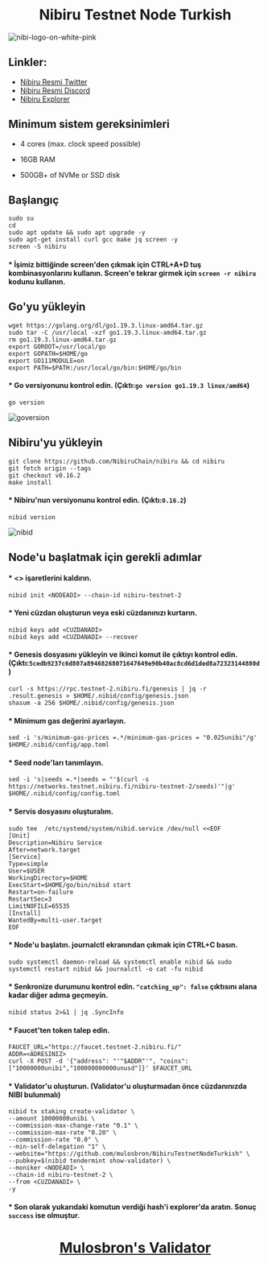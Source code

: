 # <h1 align="center"> Nibiru Testnet Node Turkish </h1> 
![nibi-logo-on-white-pink](https://user-images.githubusercontent.com/91866065/208937132-0f1e2186-0967-4f9e-aee7-a1c9f722cad7.png)

## Linkler:
 * [Nibiru Resmi Twitter](https://twitter.com/NibiruChain)
 * [Nibiru Resmi Discord](https://discord.gg/nibiru)
 * [Nibiru Explorer](https://testnet-2.nibiru.fi/)
 
## Minimum sistem gereksinimleri

* 4 cores (max. clock speed possible)

* 16GB RAM

* 500GB+ of NVMe or SSD disk

## Başlangıç
```
sudo su
cd
sudo apt update && sudo apt upgrade -y
sudo apt-get install curl gcc make jq screen -y
screen -S nibiru
```
#### * İşimiz bittiğinde screen'den çıkmak için CTRL+A+D tuş kombinasyonlarını kullanın. Screen'e tekrar girmek için `screen -r nibiru` kodunu kullanın.

## Go'yu yükleyin
```
wget https://golang.org/dl/go1.19.3.linux-amd64.tar.gz
sudo tar -C /usr/local -xzf go1.19.3.linux-amd64.tar.gz
rm go1.19.3.linux-amd64.tar.gz
export GOROOT=/usr/local/go
export GOPATH=$HOME/go
export GO111MODULE=on
export PATH=$PATH:/usr/local/go/bin:$HOME/go/bin
```

#### * Go versiyonunu kontrol edin. (Çıktı:`go version go1.19.3 linux/amd64`)
```
go version
```
![goversion](https://user-images.githubusercontent.com/91866065/208239917-629f76d2-419f-4372-a933-4c8f1b63ba54.png)

## Nibiru'yu yükleyin
```
git clone https://github.com/NibiruChain/nibiru && cd nibiru
git fetch origin --tags
git checkout v0.16.2
make install
```

#### * Nibiru'nun versiyonunu kontrol edin. (Çıktı:`0.16.2`)
```
nibid version
```
![nibid](https://user-images.githubusercontent.com/91866065/208937500-91a9e253-539a-449a-aca7-12df2e9b4d55.png)

## Node'u başlatmak için gerekli adımlar

#### * <> işaretlerini kaldırın.
```
nibid init <NODEADI> --chain-id nibiru-testnet-2
```

#### * Yeni cüzdan oluşturun veya eski cüzdanınızı kurtarın.
```
nibid keys add <CUZDANADI>
nibid keys add <CUZDANADI> --recover
```

#### * Genesis dosyasını yükleyin ve ikinci komut ile çıktıyı kontrol edin. (Çıktı:`5cedb9237c6d807a89468268071647649e90b40ac8cd6d1ded8a72323144880d`)
```
curl -s https://rpc.testnet-2.nibiru.fi/genesis | jq -r .result.genesis > $HOME/.nibid/config/genesis.json
shasum -a 256 $HOME/.nibid/config/genesis.json
```

#### * Minimum gas değerini ayarlayın.
```
sed -i 's/minimum-gas-prices =.*/minimum-gas-prices = "0.025unibi"/g' $HOME/.nibid/config/app.toml
```

#### * Seed node'ları tanımlayın.
```
sed -i 's|seeds =.*|seeds = "'$(curl -s https://networks.testnet.nibiru.fi/nibiru-testnet-2/seeds)'"|g' $HOME/.nibid/config/config.toml
```

#### * Servis dosyasını oluşturalım.
```
sudo tee  /etc/systemd/system/nibid.service /dev/null <<EOF
[Unit]
Description=Nibiru Service
After=network.target
[Service]
Type=simple
User=$USER
WorkingDirectory=$HOME
ExecStart=$HOME/go/bin/nibid start
Restart=on-failure
RestartSec=3
LimitNOFILE=65535
[Install]
WantedBy=multi-user.target
EOF
```

#### * Node'u başlatın. journalctl ekranından çıkmak için CTRL+C basın.
```
sudo systemctl daemon-reload && systemctl enable nibid && sudo systemctl restart nibid && journalctl -o cat -fu nibid
```

#### * Senkronize durumunu kontrol edin. `"catching_up": false` çıktısını alana kadar diğer adıma geçmeyin.
```
nibid status 2>&1 | jq .SyncInfo
```

#### * Faucet'ten token talep edin.
```
FAUCET_URL="https://faucet.testnet-2.nibiru.fi/"
ADDR=<ADRESINIZ>
curl -X POST -d '{"address": "'"$ADDR"'", "coins": ["10000000unibi","100000000000unusd"]}' $FAUCET_URL
```

#### * Validator'u oluşturun. (Validator'u oluşturmadan önce cüzdanınızda NIBI bulunmalı)
```
nibid tx staking create-validator \
--amount 10000000unibi \
--commission-max-change-rate "0.1" \
--commission-max-rate "0.20" \
--commission-rate "0.0" \
--min-self-delegation "1" \
--website="https://github.com/mulosbron/NibiruTestnetNodeTurkish" \
--pubkey=$(nibid tendermint show-validator) \
--moniker <NODEADI> \
--chain-id nibiru-testnet-2 \
--from <CUZDANADI> \
-y
```

#### * Son olarak yukarıdaki komutun verdiği hash'i explorer'da aratın. Sonuç `success` ise olmuştur.

# <h1 align="center">[Mulosbron's Validator]() </h1>
